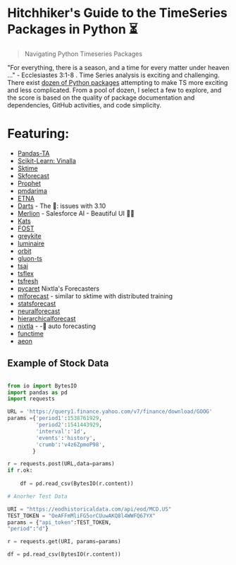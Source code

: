 # Hitchhiker's Guide to the TimeSeries Packages in Python ⏳
> Navigating Python Timeseries Packages

"For everything, there is a season, and a time for every matter under heaven ..." - Ecclesiastes 3:1-8 . Time Series analysis is exciting and challenging. There exist [dozen of Python packages](https://github.com/lmmentel/awesome-time-series) attempting to make TS more exciting and less complicated. From a pool of dozen, I select a few to explore, and the score is based on the quality of package documentation and dependencies, GitHub activities, and code simplicity.  

# Featuring:
   * [Pandas-TA](https://github.com/twopirllc/pandas-ta)
   * [Scikit-Learn: Vinalla](https://scikit-learn.org/stable/auto_examples/applications/plot_cyclical_feature_engineering.html#sphx-glr-auto-examples-applications-plot-cyclical-feature-engineering-py)
   * [Sktime](https://github.com/alan-turing-institute/sktime)
   * [Skforecast](https://github.com/JoaquinAmatRodrigo/skforecast)
   * [Prophet](https://github.com/facebook/prophet)
   * [pmdarima](https://github.com/alkaline-ml/pmdarima)
   * [ETNA](https://github.com/tinkoff-ai/etna)
   * [Darts](https://unit8co.github.io/darts/) - The 👑: issues with 3.10
   * [Merlion](https://github.com/salesforce/Merlion) - Salesforce AI - Beautiful UI 🤔💡 
   * [Kats](https://github.com/facebookresearch/Kats)
   * [FOST](https://github.com/microsoft/FOST)
   * [greykite](https://github.com/linkedin/greykite)
   * [luminaire](https://github.com/zillow/luminaire)
   * [orbit](https://github.com/uber/orbit)
   * [gluon-ts](https://github.com/awslabs/gluon-ts)
   * [tsai](https://github.com/timeseriesAI/tsai)
   * [tsflex](https://github.com/predict-idlab/tsflex)
   * [tsfresh](https://github.com/blue-yonder/tsfresh)
   * [pycaret](https://pycaret.readthedocs.io/en/time_series/api/time_series.html)
   Nixtla's Forecasters
   * [mlforecast](https://github.com/Nixtla/mlforecast) - similar to sktime with distributed training
   * [statsforecast](https://github.com/Nixtla/statsforecast)
   * [neuralforecast](https://github.com/Nixtla/neuralforecast)
   * [hierarchicalforecast](https://github.com/Nixtla/hierarchicalforecast)
   * [nixtla](https://github.com/Nixtla/nixtla) - - auto forecasting
   * [functime](https://github.com/neocortexdb/functime)
   * [aeon](https://github.com/aeon-toolkit/aeon)

## Example of Stock Data

```python

from io import BytesIO
import pandas as pd
import requests

URL = 'https://query1.finance.yahoo.com/v7/finance/download/GOOG'
params ={'period1':1538761929,
         'period2':1541443929,
         'interval':'1d',
         'events':'history',
         'crumb':'v4z6ZpmoP98',
        }

r = requests.post(URL,data=params)
if r.ok:
   
    df = pd.read_csv(BytesIO(r.content))

# Anorher Test Data

URI = "https://eodhistoricaldata.com/api/eod/MCD.US"
TEST_TOKEN = "OeAFFmMliFG5orCUuwAKQ8l4WWFQ67YX"
params = {"api_token":TEST_TOKEN,
"period":"d"}

r = requests.get(URI, params=params)

df = pd.read_csv(BytesIO(r.content))

```
